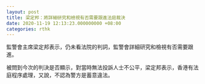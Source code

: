 ```yaml
---
layout: post
title: 梁定邦：將詳細研究和檢視有否需要跟進法庭裁決
date: 2020-11-19 12:13:23.000000000 +08:00
categories: rthk
---
```


監警會主席梁定邦表示，仍未看法院的判詞，監警會詳細研究和檢視有否需要跟進。

被問到今次的判決是否顯示，對當時無法投訴人士不公平，梁定邦表示，香港有法庭程序處理，又說，不認為警方是蓄意違法。
